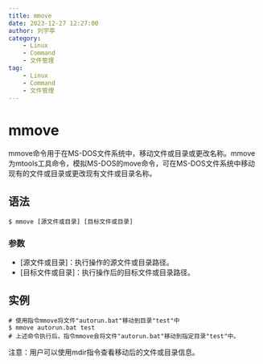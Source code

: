 ```yaml
---
title: mmove
date: 2023-12-27 12:27:00
author: 刘宇亭
category:
    - Linux
    - Command
    - 文件管理
tag:
    - Linux
    - Command
    - 文件管理
---
```

# mmove

mmove命令用于在MS-DOS文件系统中，移动文件或目录或更改名称。mmove为mtools工具命令，模拟MS-DOS的move命令，可在MS-DOS文件系统中移动现有的文件或目录或更改现有文件或目录名称。

## 语法

```shell
$ mmove [源文件或目录] [目标文件或目录]
```

### 参数

- [源文件或目录]：执行操作的源文件或目录路径。
- [目标文件或目录]：执行操作后的目标文件或目录路径。

## 实例

```shell
# 使用指令mmove将文件"autorun.bat"移动到目录"test"中
$ mmove autorun.bat test
# 上述命令执行后，指令mmove会将文件"autorun.bat"移动到指定目录"test"中。
```

注意：用户可以使用mdir指令查看移动后的文件或目录信息。
